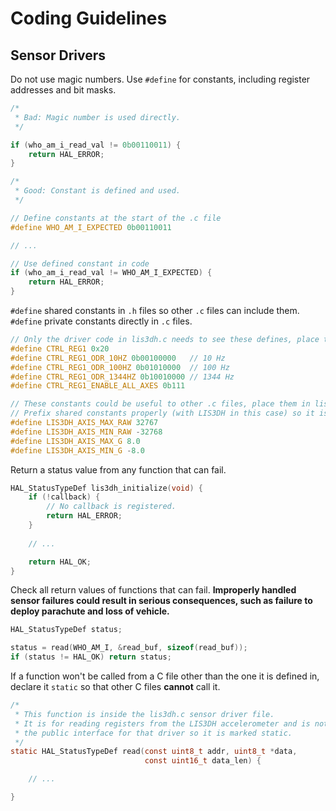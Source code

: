 # Coding Guidelines

## Sensor Drivers

Do not use magic numbers. Use `#define` for constants, including register addresses and bit masks.

```c
/*
 * Bad: Magic number is used directly.  
 */

if (who_am_i_read_val != 0b00110011) {
    return HAL_ERROR;
} 

/*
 * Good: Constant is defined and used.
 */

// Define constants at the start of the .c file
#define WHO_AM_I_EXPECTED 0b00110011

// ...

// Use defined constant in code
if (who_am_i_read_val != WHO_AM_I_EXPECTED) {
    return HAL_ERROR;
}
```

`#define` shared constants in `.h` files so other `.c` files can include them. `#define` private constants directly in `.c` files.

```c
// Only the driver code in lis3dh.c needs to see these defines, place them in lis3dh.c
#define CTRL_REG1 0x20
#define CTRL_REG1_ODR_10HZ 0b00100000   // 10 Hz
#define CTRL_REG1_ODR_100HZ 0b01010000  // 100 Hz
#define CTRL_REG1_ODR_1344HZ 0b10010000 // 1344 Hz
#define CTRL_REG1_ENABLE_ALL_AXES 0b111

// These constants could be useful to other .c files, place them in lis3dh.h
// Prefix shared constants properly (with LIS3DH in this case) so it is clear which module they came from.
#define LIS3DH_AXIS_MAX_RAW 32767 
#define LIS3DH_AXIS_MIN_RAW -32768
#define LIS3DH_AXIS_MAX_G 8.0 
#define LIS3DH_AXIS_MIN_G -8.0
```

Return a status value from any function that can fail. 

```c
HAL_StatusTypeDef lis3dh_initialize(void) {
    if (!callback) {
        // No callback is registered.
        return HAL_ERROR;
    }
    
    // ...

    return HAL_OK;
}
```

Check all return values of functions that can fail. **Improperly handled sensor failures could result in serious consequences, such as failure to deploy parachute and loss of vehicle.**

```c
HAL_StatusTypeDef status;

status = read(WHO_AM_I, &read_buf, sizeof(read_buf));
if (status != HAL_OK) return status;
```

If a function won't be called from a C file other than the one it is defined in, declare it `static` so that other C files **cannot** call it.

```c
/*
 * This function is inside the lis3dh.c sensor driver file.
 * It is for reading registers from the LIS3DH accelerometer and is not part of
 * the public interface for that driver so it is marked static. 
 */
static HAL_StatusTypeDef read(const uint8_t addr, uint8_t *data,
                              const uint16_t data_len) {

    // ...

}
```